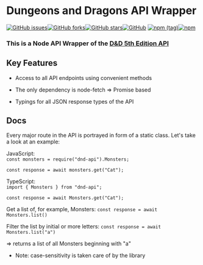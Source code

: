 # Dungeons and Dragons API Wrapper
<a href="https://github.com/Satoqz/dnd-api/issues"><img alt="GitHub issues" src="https://img.shields.io/github/issues/Satoqz/dnd-api?style=for-the-badge"></a><a href="https://github.com/Satoqz/dnd-api/network"><img alt="GitHub forks" src="https://img.shields.io/github/forks/Satoqz/dnd-api?style=for-the-badge"></a><a href="https://github.com/Satoqz/dnd-api/stargazers"><img alt="GitHub stars" src="https://img.shields.io/github/stars/Satoqz/dnd-api?style=for-the-badge"></a><a href="https://github.com/Satoqz/dnd-api"><img alt="GitHub" src="https://img.shields.io/github/license/satoqz/dnd-api?style=for-the-badge"></a>
<a href="https://www.npmjs.com/package/dnd-api"><img alt="npm (tag)" src="https://img.shields.io/npm/v/dnd-api/latest?style=for-the-badge"><img alt="npm" src="https://img.shields.io/npm/dt/dnd-api?style=for-the-badge"></a>

### This is a Node API Wrapper of the [D&D 5th Edition API](http://www.dnd5eapi.co/)

## Key Features

- Access to all API endpoints using convenient methods

- The only dependency is node-fetch => Promise based

- Typings for all JSON response types of the API

## Docs

Every major route in the API is portrayed in form of a static class.
Let's take a look at an example:

JavaScript:<br>
`const monsters = require("dnd-api").Monsters;`<br>

`const response = await monsters.get("Cat");`

TypeScript:<br>
`import { Monsters } from "dnd-api";`<br>

`const response = await Monsters.get("Cat");`

Get a list of, for example, Monsters:
`const response = await Monsters.list()`

Filter the list by initial or more letters:
`const response = await Monsters.list("a")`<br>

=> returns a list of all Monsters beginning with "a"

- Note: case-sensitivity is taken care of by the library
